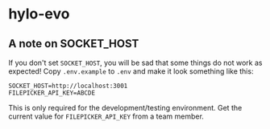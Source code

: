 # hylo-evo

## A note on SOCKET_HOST

If you don't set `SOCKET_HOST`, you will be sad that some things do not work as expected! Copy `.env.example` to `.env` and make it look something like this:

```
SOCKET_HOST=http://localhost:3001
FILEPICKER_API_KEY=ABCDE
```

This is only required for the development/testing environment. Get the current value for `FILEPICKER_API_KEY` from a team member.
